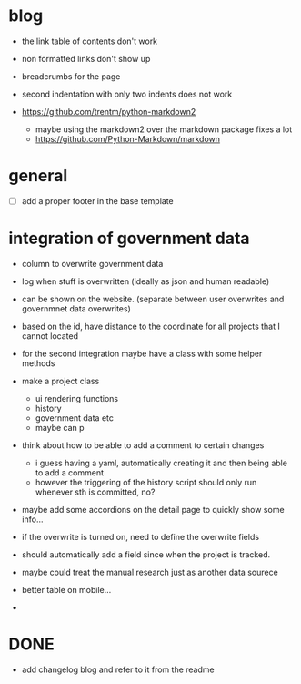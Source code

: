 
# blog

- the link table of contents don't work
- non formatted links don't show up

- breadcrumbs for the page
- second indentation with only two indents does not work

- https://github.com/trentm/python-markdown2
  - maybe using the markdown2 over the markdown package fixes a lot
  - https://github.com/Python-Markdown/markdown


# general

- [ ] add a proper footer in the base template



# integration of government data

- column to overwrite government data
- log when stuff is overwritten (ideally as json and human readable)
- can be shown on the website. (separate between user overwrites and governmnet data overwrites)
- based on the id, have distance to the coordinate for all projects that I cannot located
- for the second integration maybe have a class with some helper methods

- make a project class
  - ui rendering functions
  - history
  - government data etc
  - maybe can p


- think about how to be able to add a comment to certain changes
  - i guess having a yaml, automatically creating it and then being able to add a comment
  - however the triggering of the history script should only run whenever sth is committed, no?


- maybe add some accordions on the detail page to quickly show some info...
- if the overwrite is turned on, need to define the overwrite fields

- should automatically add a field since when the project is tracked. 

- maybe could treat the manual research just as another data sourece
  
- better table on mobile...

- 



# DONE

- add changelog blog and refer to it from the readme

